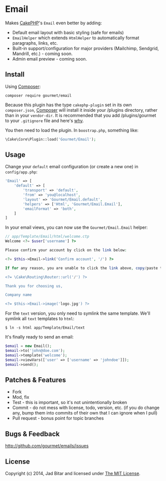 # Email

Makes [CakePHP]'s `Email` even better by adding:

* Default email layout with basic styling (safe for emails)
* `EmailHelper` which extends `HtmlHelper` to automatically format paragraphs, links, etc.
* Built-in support/configuration for major providers (Mailchimp, Sendgrid, Mandrill, etc.) - coming soon.
* Admin email preview - coming soon.

## Install

Using [Composer][composer]:

```
composer require gourmet/email
```

Because this plugin has the type `cakephp-plugin` set in its own `composer.json`,
[Composer][composer] will install it inside your /plugins directory, rather than
in your `vendor-dir`. It is recommended that you add /plugins/gourmet to your
`.gitignore` file and here's [why][composer:ignore].

You then need to load the plugin. In `boostrap.php`, something like:

```php
\Cake\Core\Plugin::load('Gourmet/Email');
```

## Usage

Change your `default` email configuration (or create a new one) in `config/app.php`:

```php
'Email' => [
	'default' => [
		'transport' => 'default',
		'from' => 'you@localhost',
		'layout' => 'Gourmet/Email.default',
		'helpers' => ['Html', 'Gourmet/Email.Email'],
		'emailFormat' => 'both',
	]
]
```

In your email views, you can now use the `Gourmet/Email.Email` helper:

```php
// app/Template/Email/html/welcome.ctp
Welcome <?= $user['username'] ?>

Please confirm your account by click on the link below:

<?= $this->Email->link('Confirm account', '/') ?>

If for any reason, you are unable to click the link above, copy/paste the following to your browser's address bar:

<?= \Cake\Routing\Router::url('/') ?>

Thank you for choosing us,

Company name

<?= $this->Email->image('logo.jpg') ?>
```

For the `text` version, you only need to symlink the same template. We'll symlink all `text` templates to `html`:

```
$ ln -s html app/Template/Email/text
```

It's finally ready to send an email:

```php
$email = new Email();
$email->to('john@doe.com');
$email->template('welcome');
$email->viewVars(['user' => ['username' => 'johndoe']]);
$email->send();
```

## Patches & Features

* Fork
* Mod, fix
* Test - this is important, so it's not unintentionally broken
* Commit - do not mess with license, todo, version, etc. (if you do change any, bump them into commits of
their own that I can ignore when I pull)
* Pull request - bonus point for topic branches

## Bugs & Feedback

http://github.com/gourmet/emails/issues

## License

Copyright (c) 2014, Jad Bitar and licensed under [The MIT License][mit].

[cakephp]:http://cakephp.org
[composer]:http://getcomposer.org
[composer:ignore]:http://getcomposer.org/doc/faqs/should-i-commit-the-dependencies-in-my-vendor-directory.md
[mit]:http://www.opensource.org/licenses/mit-license.php
